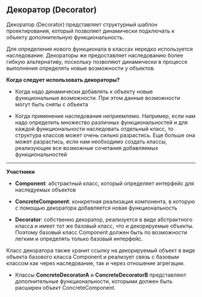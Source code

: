 ## Декоратор (Decorator)
Декоратор (Decorator) представляет структурный шаблон проектирования, который позволяет динамически подключать к объекту дополнительную функциональность.

Для определения нового функционала в классах нередко используется наследование. Декораторы же предоставляет наследованию более гибкую альтернативу, поскольку позволяют динамически в процессе выполнения определять новые возможности у объектов.

**Когда следует использовать декораторы?**
* Когда надо динамически добавлять к объекту новые функциональные возможности. При этом данные возможности могут быть сняты с объекта

* Когда применение наследования неприемлемо. Например, если нам надо определить множество различных функциональностей и для каждой функциональности наследовать отдельный класс, то структура классов может очень сильно разрастись. Еще больше она может разрастись, если нам необходимо создать классы, реализующие все возможные сочетания добавляемых функциональностей
***
**Участники**
* **Component**: абстрактный класс, который определяет интерфейс для наследуемых объектов

* **ConcreteComponent**: конкретная реализация компонента, в которую с помощью декоратора добавляется новая функциональность

* **Decorator**: собственно декоратор, реализуется в виде абстрактного класса и имеет тот же базовый класс, что и декорируемые объекты. Поэтому базовый класс Component должен быть по возможности легким и определять только базовый интерфейс.

Класс декоратора также хранит ссылку на декорируемый объект в виде объекта базового класса Component и реализует связь с базовым классом как через наследование, так и через отношение агрегации.

* Классы **ConcreteDecoratorA** и **ConcreteDecoratorB** представляют дополнительные функциональности, которыми должен быть расширен объект ConcreteComponent.